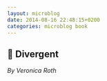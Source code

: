 ```yaml
---
layout: microblog
date: 2014-08-16 22:48:15+0200
categories: microblog book
---
```

## 📖 Divergent
*By Veronica Roth*